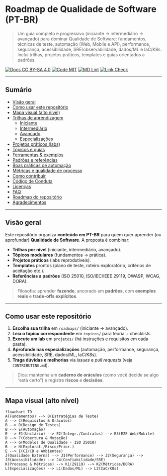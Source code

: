 # Roadmap de Qualidade de Software (PT-BR)

> Um guia completo e progressivo (iniciante → intermediário → avançado) para dominar Qualidade de Software: fundamentos, técnicas de teste, automação (Web, Mobile e API), performance, segurança, acessibilidade, SRE/observabilidade, dados/ML e IaC/K8s. Inclui trilhas, projetos práticos, templates e guias orientados a padrões.

[![Docs CC BY-SA 4.0](https://img.shields.io/badge/docs-CC%20BY--SA%204.0-lightgrey.svg)](LICENSES/LICENSE-docs-CC-BY-SA-4.0.md)
[![Code MIT](https://img.shields.io/badge/code-MIT-blue.svg)](LICENSES/LICENSE-code-MIT.md)
[![MD Lint](https://img.shields.io/badge/lint-markdownlint-informational.svg)](.github/workflows/markdown-lint.yml)
[![Link Check](https://img.shields.io/badge/check-links-informational.svg)](.github/workflows/link-check.yml)

---

## Sumário

- [Visão geral](#visão-geral)
- [Como usar este repositório](#como-usar-este-repositório)
- [Mapa visual (alto nível)](#mapa-visual-alto-nível)
- [Trilhas de aprendizagem](#trilhas-de-aprendizagem)
  - [Iniciante](#iniciante)
  - [Intermediário](#intermediário)
  - [Avançado](#avançado)
  - [Especializações](#especializações)
- [Projetos práticos (labs)](#projetos-práticos-labs)
- [Tópicos e guias](#tópicos-e-guias)
- [Ferramentas & exemplos](#ferramentas--exemplos)
- [Padrões e referências](#padrões-e-referências)
- [Boas práticas de automação](#boas-práticas-de-automação)
- [Métricas e qualidade de processo](#métricas-e-qualidade-de-processo)
- [Como contribuir](#como-contribuir)
- [Código de Conduta](#código-de-conduta)
- [Licenças](#licenças)
- [FAQ](#faq)
- [Roadmap do repositório](#roadmap-do-repositório)
- [Agradecimentos](#agradecimentos)

---

## Visão geral

Este repositório organiza **conteúdo em PT-BR** para quem quer aprender (ou aprofundar) **Qualidade de Software**. A proposta é combinar:

- **Trilhas por nível** (iniciante, intermediário, avançado).
- **Tópicos modulares** (fundamentos → prática).
- **Projetos práticos** (labs reprodutíveis).
- **Templates** prontos (plano de teste, roteiro exploratório, critérios de aceitação etc.).
- **Referências a padrões** (ISO 25010, ISO/IEC/IEEE 29119, OWASP, WCAG, DORA).

> Filosofia: aprender **fazendo**, ancorado em **padrões**, com **exemplos reais** e **trade-offs explícitos**.

---

## Como usar este repositório

1. **Escolha sua trilha** em `roadmaps/` (iniciante → avançado).  
2. **Leia o tópico correspondente** em `topicos/` para teoria + checklists.  
3. **Execute um lab** em `projetos/` (há instruções e requisitos em cada pasta).  
4. **Aprofunde nas especializações** (automação, performance, segurança, acessibilidade, SRE, dados/ML, IaC/K8s).  
5. **Traga dúvidas e melhorias** via *issues* e *pull requests* (veja `CONTRIBUTING.md`).

> Dica: mantenha um **caderno de oráculos** (como você decide se algo “está certo”) e registre **riscos** e **decisões**.

---

## Mapa visual (alto nível)

```mermaid
flowchart TD
A(Fundamentos) --> B(Estratégias de Teste)
A --> C(Requisitos & Oráculos)
B --> D(Design de Testes)
B --> E(Automação)
E --> E1(Unitário) --> E2(Integr./Contratos) --> E3(E2E Web/Mobile)
D --> F(Cobertura & Mutação)
A --> G(Modelos de Qualidade - ISO 25010)
B --> H(Explorat./Risco/Prior.)
E --> I(CI/CD e Ambientes)
J(Qualidade Externa) --> J1(Performance) --> J2(Segurança) --> J3(Acessibilidade) --> J4(Confiabilidade/SRE)
K(Processo & Métricas) --> K1(29119) --> K2(Métricas/DORA)
L(Especializações) --> L1(Dados/ML) --> L2(IaC/K8s)
